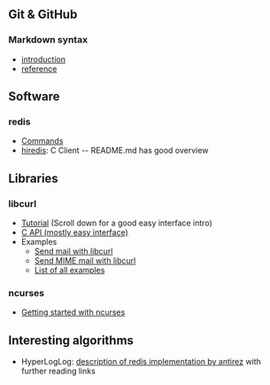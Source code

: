 ## Git & GitHub

### Markdown syntax
* [introduction](https://guides.github.com/features/mastering-markdown/)
* [reference](https://help.github.com/en/articles/basic-writing-and-formatting-syntax)



## Software

### redis
* [Commands](https://redis.io/commands)
* [hiredis](https://github.com/redis/hiredis): C Client -- README.md has good overview



## Libraries

### libcurl
* [Tutorial](https://curl.haxx.se/libcurl/c/libcurl-tutorial.html) (Scroll down for a good easy interface intro)
* [C API (mostly easy interface)](https://curl.haxx.se/libcurl/c/)
* Examples
  * [Send mail with libcurl](https://curl.haxx.se/libcurl/c/smtp-mail.html)
  * [Send MIME mail with libcurl](https://curl.haxx.se/libcurl/c/smtp-mime.html)
  * [List of all examples](https://curl.haxx.se/libcurl/c/example.html)

### ncurses
* [Getting started with ncurses](https://www.linuxjournal.com/content/getting-started-ncurses)



## Interesting algorithms

* HyperLogLog: [description of redis implementation by antirez](http://antirez.com/news/75) with further reading links
